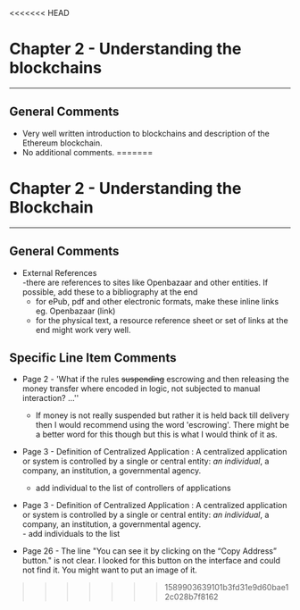 <<<<<<< HEAD
# Chapter 2 - Understanding the blockchains
---

## General Comments
* Very well written introduction to blockchains and description of the Ethereum blockchain.
* No additional comments.
=======
# Chapter 2 - Understanding the Blockchain
---

## General Comments
* External References  
  -there are references to sites like Openbazaar and other entities. If possible, add these to a bibliography at the end
    - for ePub, pdf and other electronic  formats, make these inline links eg. Openbazaar (link)
    - for the physical text, a resource reference sheet or set of links at the end might work very well.

## Specific Line Item Comments

* Page 2 - 'What if the rules ~~suspending~~  escrowing  and then releasing the money transfer where encoded in logic, not subjected to manual interaction? ...''
  - If money is not really suspended but rather it is held back till delivery then I would recommend using the word  'escrowing'. There might be a better word for this though but this is what I would think of it as.


* Page 3 - Definition of Centralized Application : A centralized application or system is controlled by a single or central entity: *an individual*, a company, an institution, a governmental agency.  
    - add individual to the list of controllers of applications


* Page 3 - Definition of Centralized Application : A centralized application or system is controlled by a single or central entity: *an individual*, a company, an institution, a governmental agency.  
      - add individuals to the list
      
* Page 26 - The line "You can see it by clicking on the “Copy Address” button." is not clear. I looked for this button on the interface and could not find it. You might want to put an image of it. 


>>>>>>> 1589903639101b3fd31e9d60bae12c028b7f8162
